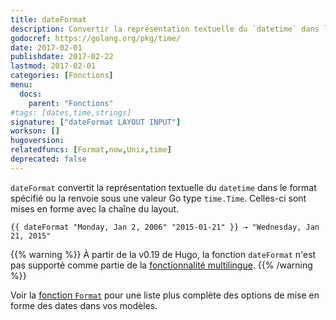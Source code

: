 ```yaml
---
title: dateFormat
description: Convertir la représentation textuelle du `datetime` dans le format spécifié.
godocref: https://golang.org/pkg/time/
date: 2017-02-01
publishdate: 2017-02-22
lastmod: 2017-02-01
categories: [Fonctions]
menu:
  docs:
    parent: "Fonctions"
#tags: [dates,time,strings]
signature: ["dateFormat LAYOUT INPUT"]
workson: []
hugoversion:
relatedfuncs: [Format,now,Unix,time]
deprecated: false
---
```


`dateFormat` convertit la représentation textuelle du `datetime` dans le format spécifié ou la renvoie sous une valeur Go type `time.Time`. Celles-ci sont mises en forme avec la chaîne du layout.

```
{{ dateFormat "Monday, Jan 2, 2006" "2015-01-21" }} → "Wednesday, Jan 21, 2015"
```

{{% warning %}}
À partir de la v0.19 de Hugo, la fonction `dateFormat` n'est pas supporté comme partie de la [fonctionnalité multilingue](/gestion-contenu/multilingue/).
{{% /warning %}}

Voir la [fonction `Format`](/fonctions/format/) pour une liste plus complète des options de mise en forme des dates dans vos modèles.